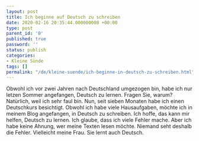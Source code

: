 ```yaml
---
layout: post
title: Ich beginne auf Deutsch zu schreiben
date: 2020-02-16 20:35:44.000000000 +00:00
type: post
parent_id: '0'
published: true
password: ''
status: publish
categories:
- Kleine Sünde
tags: []
permalink: "/de/kleine-suende/ich-beginne-in-deutsch-zu-schreiben.html"
---
```



Obwohl ich vor zwei Jahren nach Deutschland umgezogen bin, habe ich nur letzen Sommer angefangen, Deutsch zu lernen. Fragen Sie, warum? Natürlich, weil ich sehr faul bin. Nun, seit sieben Monaten habe ich einen Deutschkurs besichtigt. Obwohl ich habe viele Hausaufgaben, möchte ich in meinem Blog angefangen, in Deutsch zu schreiben. Ich hoffe, das kann mir helfen, Deutsch zu lernen. Ich glaube, dass ich viele Fehler mache. Aber ich habe keine Ahnung, wer meine Texten lesen möchte. Niemand seht deshalb die Fehler. Vielleicht meine Frau. Sie lernt auch Deutsch.



